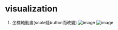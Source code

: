 # visualization
1. 坐標軸動畫(scale隨button而改變)
![image](https://github.com/Howdy-Lin/visualization/assets/74965449/8f2da85d-86ff-4dd1-a04f-3c5d3b876a77)
![image](https://github.com/Howdy-Lin/visualization/assets/74965449/d6e95229-1afb-4966-8666-1a5750d07e1e)
